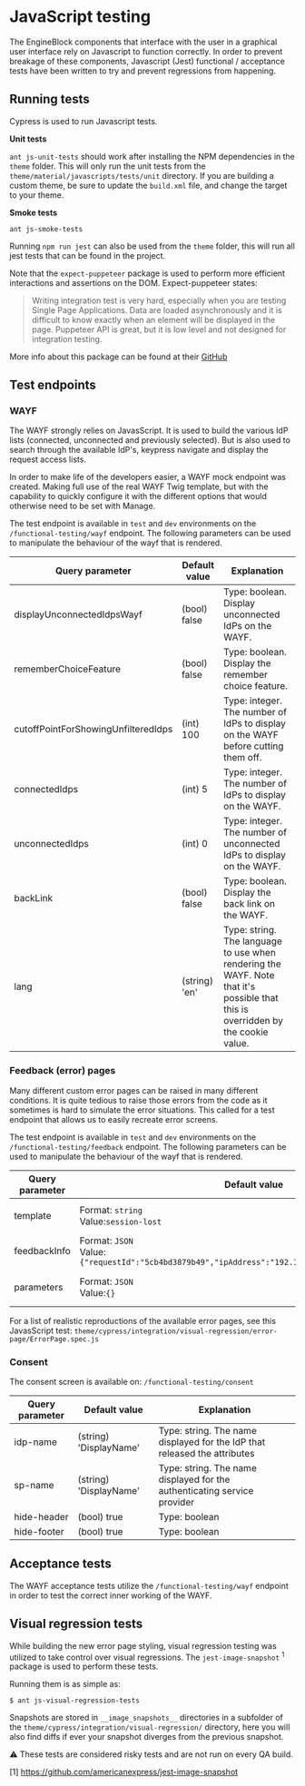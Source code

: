 # JavaScript testing

The EngineBlock components that interface with the user in a graphical user interface rely on Javascript to function
correctly. In order to prevent breakage of these components, Javascript (Jest) functional / acceptance tests have been
written to try and prevent regressions from happening.

## Running tests
Cypress is used to run Javascript tests.

**Unit tests**

`ant js-unit-tests` should work after installing the NPM dependencies in the `theme` folder. This will only run the unit
tests from the `theme/material/javascripts/tests/unit` directory. If you are building a custom theme, be sure to update
the `build.xml` file, and change the target to your theme.

**Smoke tests**

`ant js-smoke-tests`

Running  `npm run jest` can also be used from the `theme` folder, this will run all jest tests that can be found in the project.

Note that the `expect-puppeteer` package is used to perform more efficient interactions and assertions on the DOM. Expect-puppeteer states:

> Writing integration test is very hard, especially when you are testing Single Page Applications. Data are loaded asynchronously and it is difficult to know exactly when an element will be displayed in the page.
  Puppeteer API is great, but it is low level and not designed for integration testing.

More info about this package can be found at their [GitHub](https://github.com/smooth-code/jest-puppeteer/tree/master/packages/expect-puppeteer)

## Test endpoints

### WAYF
The WAYF strongly relies on JavasScript. It is used to build the various IdP lists (connected, unconnected and previously selected).
But is also used to search through the available IdP's, keypress navigate and display the request access lists.

In order to make life of the developers easier, a WAYF mock endpoint was created. Making full use of the real WAYF
Twig template, but with the capability to quickly configure it with the different options that would otherwise need to
be set with Manage.

The test endpoint is available in `test` and `dev` environments on the `/functional-testing/wayf` endpoint. The following
parameters can be used to manipulate the behaviour of the wayf that is rendered.

| **Query parameter** | **Default value** | **Explanation** |
|---|----|----|
| displayUnconnectedIdpsWayf | (bool) false | Type: boolean. Display unconnected IdPs on the WAYF. |
| rememberChoiceFeature | (bool) false | Type: boolean. Display the remember choice feature. |
| cutoffPointForShowingUnfilteredIdps | (int) 100 | Type: integer. The number of IdPs to display on the WAYF before cutting them off. |
| connectedIdps | (int) 5 | Type: integer. The number of IdPs to display on the WAYF. |
| unconnectedIdps | (int) 0 | Type: integer. The number of unconnected IdPs to display on the WAYF. |
| backLink | (bool) false | Type: boolean. Display the back link on the WAYF. |
| lang | (string) 'en' | Type: string. The language to use when rendering the WAYF. Note that it's possible that this is overridden by the cookie value. |

### Feedback (error) pages
Many different custom error pages can be raised in many different conditions. It is quite tedious to raise those errors from the code as it sometimes is hard to simulate the error situations. This called for a test endpoint that allows us to easily recreate error screens.

The test endpoint is available in `test` and `dev` environments on the `/functional-testing/feedback` endpoint. The following
parameters can be used to manipulate the behaviour of the wayf that is rendered.

| **Query parameter** | **Default value** | **Explanation** |
|---|----|----|
|template|Format: `string`<br>Value:`session-lost`|Render the error feedback template, identified by one of the templates found in `theme/material/templates/modules/Authentication/View/Feedback`|
|feedbackInfo|Format: `JSON`<br>Value:`{"requestId":"5cb4bd3879b49","ipAddress":"192.168.66.98","artCode":"31914"}`|Can be filled with any parameter that can be rendered in the feedback information section of the feedback page.|
|parameters|Format: `JSON`<br>Value:`{}`|Some templates might require additional twig parameters, this parameter allows you to pass these additional parameters in JSON format.|

For a list of realistic reproductions of the available error pages, see this JavasScript test: `theme/cypress/integration/visual-regression/error-page/ErrorPage.spec.js`

### Consent
The consent screen is available on: `/functional-testing/consent`


| **Query parameter** | **Default value** | **Explanation** |
|---|----|----|
| idp-name | (string) 'DisplayName' | Type: string. The name displayed for the IdP that released the attributes |
| sp-name | (string) 'DisplayName' | Type: string. The name displayed for the authenticating service provider |
| hide-header | (bool) true | Type: boolean |
| hide-footer | (bool) true | Type: boolean |

## Acceptance tests
The WAYF acceptance tests utilize the `/functional-testing/wayf` endpoint in order to test the correct inner working of
the WAYF.

## Visual regression tests
While building the new error page styling, visual regression testing was utilized to take control over visual regressions. The `jest-image-snapshot` <sup>1</sup> package is used to perform these tests.

Running them is as simple as:

`$ ant js-visual-regression-tests`

Snapshots are stored in `__image_snapshots__` directories in a subfolder of the `theme/cypress/integration/visual-regression/` directory, here you will also find diffs if ever your snapshot diverges from the previous snapshot.

:warning: These tests are considered risky tests and are not run on every QA build.

[1] https://github.com/americanexpress/jest-image-snapshot
